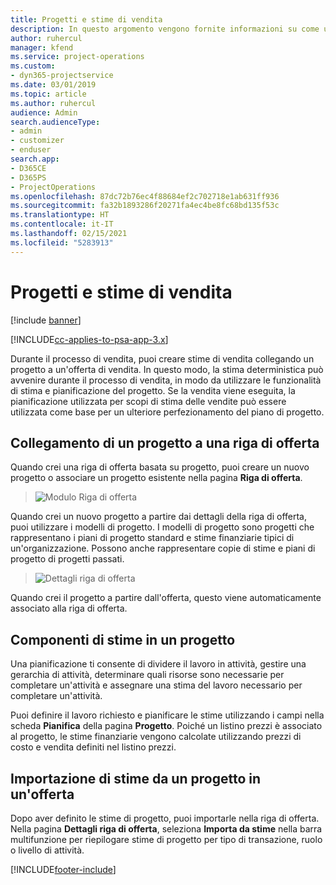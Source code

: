 ```yaml
---
title: Progetti e stime di vendita
description: In questo argomento vengono fornite informazioni su come utilizzare la pianificazione e le stime nel processo di vendita.
author: ruhercul
manager: kfend
ms.service: project-operations
ms.custom:
- dyn365-projectservice
ms.date: 03/01/2019
ms.topic: article
ms.author: ruhercul
audience: Admin
search.audienceType:
- admin
- customizer
- enduser
search.app:
- D365CE
- D365PS
- ProjectOperations
ms.openlocfilehash: 87dc72b76ec4f88684ef2c702718e1ab631ff936
ms.sourcegitcommit: fa32b1893286f20271fa4ec4be8fc68bd135f53c
ms.translationtype: HT
ms.contentlocale: it-IT
ms.lasthandoff: 02/15/2021
ms.locfileid: "5283913"
---
```

# <a name="sales-estimates-and-projects"></a>Progetti e stime di vendita

[!include [banner](../includes/psa-now-project-operations.md)]

[!INCLUDE[cc-applies-to-psa-app-3.x](../includes/cc-applies-to-psa-app-3x.md)]

Durante il processo di vendita, puoi creare stime di vendita collegando un progetto a un'offerta di vendita. In questo modo, la stima deterministica può avvenire durante il processo di vendita, in modo da utilizzare le funzionalità di stima e pianificazione del progetto. Se la vendita viene eseguita, la pianificazione utilizzata per scopi di stima delle vendite può essere utilizzata come base per un ulteriore perfezionamento del piano di progetto.

## <a name="linking-a-project-to-a-quote-line"></a>Collegamento di un progetto a una riga di offerta

Quando crei una riga di offerta basata su progetto, puoi creare un nuovo progetto o associare un progetto esistente nella pagina **Riga di offerta**. 

> ![Modulo Riga di offerta](media/project-8.png)
 
Quando crei un nuovo progetto a partire dai dettagli della riga di offerta, puoi utilizzare i modelli di progetto. I modelli di progetto sono progetti che rappresentano i piani di progetto standard e stime finanziarie tipici di un'organizzazione. Possono anche rappresentare copie di stime e piani di progetto di progetti passati.

> ![Dettagli riga di offerta](media/project-9.png)
  
Quando crei il progetto a partire dall'offerta, questo viene automaticamente associato alla riga di offerta.

## <a name="components-of-estimates-in-a-project"></a>Componenti di stime in un progetto

Una pianificazione ti consente di dividere il lavoro in attività, gestire una gerarchia di attività, determinare quali risorse sono necessarie per completare un'attività e assegnare una stima del lavoro necessario per completare un'attività.

Puoi definire il lavoro richiesto e pianificare le stime utilizzando i campi nella scheda **Pianifica** della pagina **Progetto**. Poiché un listino prezzi è associato al progetto, le stime finanziarie vengono calcolate utilizzando prezzi di costo e vendita definiti nel listino prezzi.

## <a name="importing-estimates-from-a-project-into-a-quote"></a>Importazione di stime da un progetto in un'offerta

Dopo aver definito le stime di progetto, puoi importarle nella riga di offerta. Nella pagina **Dettagli riga di offerta**, seleziona **Importa da stime** nella barra multifunzione per riepilogare stime di progetto per tipo di transazione, ruolo o livello di attività.


[!INCLUDE[footer-include](../includes/footer-banner.md)]